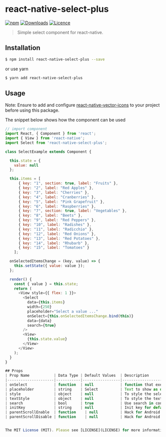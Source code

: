 # react-native-select-plus

[![npm](https://img.shields.io/npm/v/react-native-multiple-select.svg)](https://www.npmjs.com/package/react-native-select-plus) [![Downloads](https://img.shields.io/npm/dt/react-native-multiple-select.svg)](https://www.npmjs.com/package/react-native-select-plus) [![Licence](https://img.shields.io/npm/l/react-native-multiple-select.svg)](https://www.npmjs.com/package/react-native-select-plus)

> Simple select component for react-native.

## Installation

``` bash
$ npm install react-native-select-plus --save
```
or use yarn

``` bash
$ yarn add react-native-select-plus
```


## Usage
Note: Ensure to add and configure [react-native-vector-icons](https://github.com/oblador/react-native-vector-icons) to your project before using this package.

The snippet below shows how the component can be used


```javascript
// import component
import React, { Component } from 'react';
import { View } from 'react-native';
import Select from 'react-native-select-plus';

class SelectExample extends Component {

  this.state = {
    value: null
  };

  this.items = [
      { key: "1", section: true, label: "Fruits" },
      { key: "2", label: "Red Apples" },
      { key: "3", label: "Cherries" },
      { key: "4", label: "Cranberries" },
      { key: "5", label: "Pink Grapefruit" },
      { key: "6", label: "Raspberries" },
      { key: "7", section: true, label: "Vegetables" },
      { key: "8", label: "Beets" },
      { key: "9", label: "Red Peppers" },
      { key: "10", label: "Radishes" },
      { key: "11", label: "Radicchio" },
      { key: "12", label: "Red Onions" },
      { key: "13", label: "Red Potatoes" },
      { key: "14", label: "Rhubarb" },
      { key: "15", label: "Tomatoes" }
    ];

  onSelectedItemsChange = (key, value) => {
    this.setState({ value: value });
  };

  render() {
    const { value } = this.state;
    return (
      <View style={{ flex: 1 }}>
        <Select
          data={this.items}
          width={250}
          placeholder="Select a value ..."
          onSelect={this.onSelectedItemsChange.bind(this)}
          data={data}
          search={true}
        />
        <View>
          {this.state.value}
        </View>
      </View>
    );
  }
}

## Props
| Prop Name           | Data Type | Default Values  | Description                                      |
|---------------------|-----------|-----------------|--------------------------------------------------|
| onSelect            | function  | null            | function that executes on selection of an option |
| placeholder         | string    | Select          | Text to show as default text                     |
| style               | object    | null            | To style the select box.                         |
| textStyle           | object    | null            | To style the text shown in the box               |
| search              | bool      | true            | Use search in conponent                          |
| initKey             | string    | null            | Init key for default option                      |
| parentScrollEnable  | function    | null          | Hack for Android nested ScrollView               |
| parentScrollDisable | function    | null          | Hack for Android nested ScrollView               |


The MIT License (MIT). Please see [LICENSE](LICENSE) for more information. 